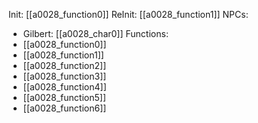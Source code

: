 Init: [[a0028_function0]]
ReInit: [[a0028_function1]]
NPCs:
- Gilbert: [[a0028_char0]]
Functions:
- [[a0028_function0]]
- [[a0028_function1]]
- [[a0028_function2]]
- [[a0028_function3]]
- [[a0028_function4]]
- [[a0028_function5]]
- [[a0028_function6]]
